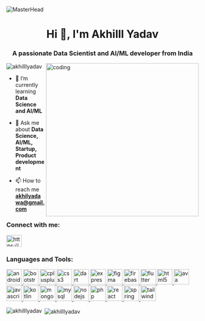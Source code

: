 ![MasterHead](https://media1.giphy.com/media/v1.Y2lkPTc5MGI3NjExN2J2dGh3bGk5ZXM1Y2ppczZ0Z21mZWQ4MXg4c2l5ZTdydnMxOGR1ciZlcD12MV9pbnRlcm5hbF9naWZfYnlfaWQmY3Q9Zw/YW1g39jepet2t5bcSh/giphy.webp)

<h1 align="center">Hi 👋, I'm Akhilll Yadav</h1>
<h3 align="center">A passionate Data Scientist and AI/ML developer from India</h3>
<img align="right" alt="coding" width="400" src="https://media.tenor.com/YNqsJbmb_yMAAAAd/coding.gif">

<p align="left"> <img src="https://komarev.com/ghpvc/?username=akhilllyadav&label=Profile%20views&color=0e75b6&style=flat" alt="akhilllyadav" /> </p>

- 🌱 I’m currently learning **Data Science and AI/ML**

- 💬 Ask me about **Data Science, AI/ML, Startup, Product development**

- 📫 How to reach me **akhilyadawa@gmail.com**

<h3 align="left">Connect with me:</h3>
<p align="left">
<a href="https://linkedin.com/in/https://www.linkedin.com/in/akhilesh-kumar-yadav-61501b1b2/" target="blank"><img align="center" src="https://logowik.com/content/uploads/images/329_linkedin.jpg" alt="https://www.linkedin.com/in/akhilesh-kumar-yadav-61501b1b2/" height="30" width="40" /></a>
</p>

<h3 align="left">Languages and Tools:</h3>
<p align="left"> <a href="https://developer.android.com" target="_blank" rel="noreferrer"> <img src="https://logowik.com/content/uploads/images/android-studio5850.logowik.com.webp" alt="android" width="40" height="40"/> </a> <a href="https://getbootstrap.com" target="_blank" rel="noreferrer"> <img src="https://logowik.com/content/uploads/images/bootstrap-new725.logowik.com.webp" alt="bootstrap" width="40" height="40"/> </a> <a href="https://www.w3schools.com/cpp/" target="_blank" rel="noreferrer"> <img src="https://logowik.com/content/uploads/images/911_c_logo.jpg" alt="cplusplus" width="40" height="40"/> </a> <a href="https://www.w3schools.com/css/" target="_blank" rel="noreferrer"> <img src="https://logowik.com/content/uploads/images/123_css3.jpg" alt="css3" width="40" height="40"/> </a> <a href="https://dart.dev" target="_blank" rel="noreferrer"> <img src="https://logowik.com/content/uploads/images/google-dart2862.jpg" alt="dart" width="40" height="40"/> </a> <a href="https://expressjs.com" target="_blank" rel="noreferrer"> <img src="https://d1jnx9ba8s6j9r.cloudfront.net/blog/wp-content/uploads/2019/07/express-logo-528x240.png" alt="express" width="40" height="40"/> </a> <a href="https://www.figma.com/" target="_blank" rel="noreferrer"> <img src="https://www.vectorlogo.zone/logos/figma/figma-icon.svg" alt="figma" width="40" height="40"/> </a> <a href="https://firebase.google.com/" target="_blank" rel="noreferrer"> <img src="https://logowik.com/content/uploads/images/firebase.jpg" alt="firebase" width="40" height="40"/> </a> <a href="https://flutter.dev" target="_blank" rel="noreferrer"> <img src="https://logowik.com/content/uploads/images/flutter5786.jpg" alt="flutter" width="40" height="40"/> </a> <a href="https://www.w3.org/html/" target="_blank" rel="noreferrer"> <img src="https://logowik.com/content/uploads/images/492_html5.jpg" alt="html5" width="40" height="40"/> </a> <a href="https://www.java.com" target="_blank" rel="noreferrer"> <img src="https://logowik.com/content/uploads/images/java1655.logowik.com.webp" alt="java" width="40" height="40"/> </a> <a href="https://developer.mozilla.org/en-US/docs/Web/JavaScript" target="_blank" rel="noreferrer"> <img src="https://logowik.com/content/uploads/images/3799-javascript.jpg" alt="javascript" width="40" height="40"/> </a> <a href="https://kotlinlang.org" target="_blank" rel="noreferrer"> <img src="https://logowik.com/content/uploads/images/kotlin-k-letter3343.logowik.com.webp" alt="kotlin" width="40" height="40"/> </a> <a href="https://www.mongodb.com/" target="_blank" rel="noreferrer"> <img src="https://logowik.com/content/uploads/images/mongodb9740.logowik.com.webp" alt="mongodb" width="40" height="40"/> </a> <a href="https://www.mysql.com/" target="_blank" rel="noreferrer"> <img src="https://logowik.com/content/uploads/images/mysql.jpg" alt="mysql" width="40" height="40"/> </a> <a href="https://nodejs.org" target="_blank" rel="noreferrer"> <img src="https://logowik.com/content/uploads/images/node-js6304.logowik.com.webp" alt="nodejs" width="40" height="40"/> </a> <a href="https://www.php.net" target="_blank" rel="noreferrer"> <img src="https://logowik.com/content/uploads/images/php.jpg" alt="php" width="40" height="40"/> </a> <a href="https://reactjs.org/" target="_blank" rel="noreferrer"> <img src="https://logowik.com/content/uploads/images/react.jpg" alt="react" width="40" height="40"/> </a> <a href="https://spring.io/" target="_blank" rel="noreferrer"> <img src="https://www.vectorlogo.zone/logos/springio/springio-icon.svg" alt="spring" width="40" height="40"/> </a> <a href="https://tailwindcss.com/" target="_blank" rel="noreferrer"> <img src="https://logowik.com/content/uploads/images/tailwind-css3232.logowik.com.webp" alt="tailwind" width="40" height="40"/> </a> </p>

<p><img align="left" src="https://github-readme-stats.vercel.app/api/top-langs?username=akhilllyadav&show_icons=true&locale=en&layout=compact" alt="akhilllyadav" /></p>

<p>&nbsp;<img align="center" src="https://github-readme-stats.vercel.app/api?username=akhilllyadav&show_icons=true&locale=en" alt="akhilllyadav" /></p>
